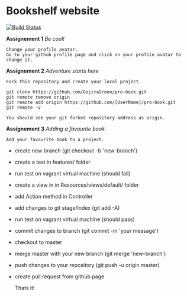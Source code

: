 Bookshelf website
========

[![Build Status](https://travis-ci.org/by-examples/zad-piosenki.svg?branch=master)](https://travis-ci.org/by-examples/zad-piosenki)

**Assignement 1** *Be cool!*

    Change your profile avatar.
    Go to your github profile page and click on your profile avatar to change it.


**Assignement 2** *Adventure starts here*

    Fork this repository and create your local project.
~~~
git clone https://github.com/GojiraGreen/pro-book.git
git remote remove origin
git remote add origin https://github.com/[UserName]/pro-book.git
git remote -v
~~~
    You should see your git forked repository address as origin.


**Assignement 3** *Adding a favourite book.*

    Add your favourite book to a project.

* create new branch (git checkout -b 'new-branch')
* create a test in features/ folder
* run test on vagrant virtual machine (should fail)
* create a view in in Resources/views/default/ folder 
* add Action method in Controller
* add changes to git stage/index (git add -A)
* run test on vagrant virtual machine (should pass)
* commit changes to branch (git commit -m 'your message')
* checkout to master
* merge master with your new branch (git merge 'new-branch')
* push changes to your repository (git push -u origin master)
* create pull request from github page

    Thats it!